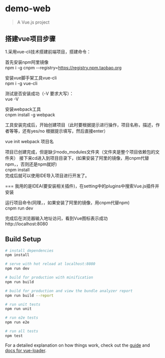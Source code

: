 # demo-web

> A Vue.js project

## 搭建vue项目步骤
1.采用vue-cli技术搭建前端项目，搭建命令：


首先安装npm阿里镜像  
npm i -g cnpm --registry=https://registry.npm.taobao.org  

安装vue脚手架工具vue-cli  
npm i -g vue-cli  

测试是否安装成功（-V 要求大写）：  
vue -V   

安装webpack工具  
cnpm install -g webpack  

工具安装完成后，开始创建项目（此时要根据提示进行操作，项目名称，描述，作者等等，还有yes/no
根据提示填写，然后直接enter）       

vue init webpack 项目名  

项目已创建完成，但是缺少nodo_modules文件夹（文件夹是整个项目依赖包的文件夹）
接下来cd进入到项目目录下，(如果安装了阿里的镜像，用cnpm代替npm，，否则还是npm就好)  
cnpm install   
完成后就可以使用IDE导入项目进行开发了。    

===
我用的是IDEA(要安装相关插件)，在setting中的plugins中搜索Vue.js插件并安装

运行项目命令(同理，，如果安装了阿里的镜像，用cnpm代替npm)    
cnpm run dev 

完成后在浏览器输入地址访问，看到Vue图标表示成功    
http://localhost:8080



## Build Setup

``` bash
# install dependencies
npm install

# serve with hot reload at localhost:8080
npm run dev

# build for production with minification
npm run build

# build for production and view the bundle analyzer report
npm run build --report

# run unit tests
npm run unit

# run e2e tests
npm run e2e

# run all tests
npm test
```

For a detailed explanation on how things work, check out the [guide](http://vuejs-templates.github.io/webpack/) and [docs for vue-loader](http://vuejs.github.io/vue-loader).
